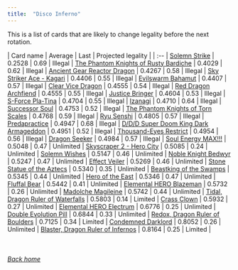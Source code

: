 ```yaml
---
title:  "Disco Inferno"
---
```


This is a list of cards that are likely to change legality before the next rotation.

| Card name | Average | Last | Projected legality |
| :-- |
[Solemn Strike](https://db.ygoprodeck.com/card/?search=Solemn%20Strike) | 0.2528 | 0.69 | Illegal |
[The Phantom Knights of Rusty Bardiche](https://db.ygoprodeck.com/card/?search=The%20Phantom%20Knights%20of%20Rusty%20Bardiche) | 0.4029 | 0.62 | Illegal |
[Ancient Gear Reactor Dragon](https://db.ygoprodeck.com/card/?search=Ancient%20Gear%20Reactor%20Dragon) | 0.4267 | 0.58 | Illegal |
[Sky Striker Ace - Kagari](https://db.ygoprodeck.com/card/?search=Sky%20Striker%20Ace%20-%20Kagari) | 0.4406 | 0.55 | Illegal |
[Evilswarm Bahamut](https://db.ygoprodeck.com/card/?search=Evilswarm%20Bahamut) | 0.4407 | 0.57 | Illegal |
[Clear Vice Dragon](https://db.ygoprodeck.com/card/?search=Clear%20Vice%20Dragon) | 0.4555 | 0.54 | Illegal |
[Red Dragon Archfiend](https://db.ygoprodeck.com/card/?search=Red%20Dragon%20Archfiend) | 0.4555 | 0.55 | Illegal |
[Justice Bringer](https://db.ygoprodeck.com/card/?search=Justice%20Bringer) | 0.4604 | 0.53 | Illegal |
[S-Force Pla-Tina](https://db.ygoprodeck.com/card/?search=S-Force%20Pla-Tina) | 0.4704 | 0.55 | Illegal |
[Izanagi](https://db.ygoprodeck.com/card/?search=Izanagi) | 0.4710 | 0.64 | Illegal |
[Successor Soul](https://db.ygoprodeck.com/card/?search=Successor%20Soul) | 0.4753 | 0.52 | Illegal |
[The Phantom Knights of Torn Scales](https://db.ygoprodeck.com/card/?search=The%20Phantom%20Knights%20of%20Torn%20Scales) | 0.4768 | 0.59 | Illegal |
[Ryu Senshi](https://db.ygoprodeck.com/card/?search=Ryu%20Senshi) | 0.4805 | 0.57 | Illegal |
[Predapractice](https://db.ygoprodeck.com/card/?search=Predapractice) | 0.4947 | 0.68 | Illegal |
[D/D/D Super Doom King Dark Armageddon](https://db.ygoprodeck.com/card/?search=D/D/D%20Super%20Doom%20King%20Dark%20Armageddon) | 0.4951 | 0.52 | Illegal |
[Thousand-Eyes Restrict](https://db.ygoprodeck.com/card/?search=Thousand-Eyes%20Restrict) | 0.4954 | 0.56 | Illegal |
[Dragon Seeker](https://db.ygoprodeck.com/card/?search=Dragon%20Seeker) | 0.4984 | 0.57 | Illegal |
[Soul Energy MAX!!!](https://db.ygoprodeck.com/card/?search=Soul%20Energy%20MAX!!!) | 0.5048 | 0.47 | Unlimited |
[Skyscraper 2 - Hero City](https://db.ygoprodeck.com/card/?search=Skyscraper%202%20-%20Hero%20City) | 0.5085 | 0.24 | Unlimited |
[Solemn Wishes](https://db.ygoprodeck.com/card/?search=Solemn%20Wishes) | 0.5147 | 0.46 | Unlimited |
[Noble Knight Bedwyr](https://db.ygoprodeck.com/card/?search=Noble%20Knight%20Bedwyr) | 0.5247 | 0.47 | Unlimited |
[Effect Veiler](https://db.ygoprodeck.com/card/?search=Effect%20Veiler) | 0.5269 | 0.46 | Unlimited |
[Stone Statue of the Aztecs](https://db.ygoprodeck.com/card/?search=Stone%20Statue%20of%20the%20Aztecs) | 0.5340 | 0.35 | Unlimited |
[Beastking of the Swamps](https://db.ygoprodeck.com/card/?search=Beastking%20of%20the%20Swamps) | 0.5345 | 0.44 | Unlimited |
[Hero of the East](https://db.ygoprodeck.com/card/?search=Hero%20of%20the%20East) | 0.5346 | 0.47 | Unlimited |
[Fluffal Bear](https://db.ygoprodeck.com/card/?search=Fluffal%20Bear) | 0.5442 | 0.41 | Unlimited |
[Elemental HERO Blazeman](https://db.ygoprodeck.com/card/?search=Elemental%20HERO%20Blazeman) | 0.5732 | 0.26 | Unlimited |
[Madolche Magileine](https://db.ygoprodeck.com/card/?search=Madolche%20Magileine) | 0.5742 | 0.44 | Unlimited |
[Tidal, Dragon Ruler of Waterfalls](https://db.ygoprodeck.com/card/?search=Tidal,%20Dragon%20Ruler%20of%20Waterfalls) | 0.5803 | 0.14 | Limited |
[Crass Clown](https://db.ygoprodeck.com/card/?search=Crass%20Clown) | 0.5932 | 0.27 | Unlimited |
[Elemental HERO Electrum](https://db.ygoprodeck.com/card/?search=Elemental%20HERO%20Electrum) | 0.6776 | 0.25 | Unlimited |
[Double Evolution Pill](https://db.ygoprodeck.com/card/?search=Double%20Evolution%20Pill) | 0.6844 | 0.33 | Unlimited |
[Redox, Dragon Ruler of Boulders](https://db.ygoprodeck.com/card/?search=Redox,%20Dragon%20Ruler%20of%20Boulders) | 0.7125 | 0.34 | Limited |
[Condemned Darklord](https://db.ygoprodeck.com/card/?search=Condemned%20Darklord) | 0.8052 | 0.26 | Unlimited |
[Blaster, Dragon Ruler of Infernos](https://db.ygoprodeck.com/card/?search=Blaster,%20Dragon%20Ruler%20of%20Infernos) | 0.8164 | 0.25 | Limited |

<br>

###### [Back home](index)